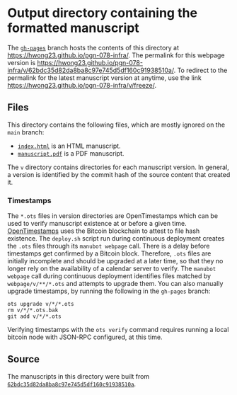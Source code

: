 # Output directory containing the formatted manuscript

The [`gh-pages`](https://github.com/hwong23/pgn-078-infra/tree/gh-pages) branch hosts the contents of this directory at <https://hwong23.github.io/pgn-078-infra/>.
The permalink for this webpage version is <https://hwong23.github.io/pgn-078-infra/v/62bdc35d82da8ba8c97e745d5df160c91938510a/>.
To redirect to the permalink for the latest manuscript version at anytime, use the link <https://hwong23.github.io/pgn-078-infra/v/freeze/>.

## Files

This directory contains the following files, which are mostly ignored on the `main` branch:

+ [`index.html`](index.html) is an HTML manuscript.
+ [`manuscript.pdf`](manuscript.pdf) is a PDF manuscript.

The `v` directory contains directories for each manuscript version.
In general, a version is identified by the commit hash of the source content that created it.

### Timestamps

The `*.ots` files in version directories are OpenTimestamps which can be used to verify manuscript existence at or before a given time.
[OpenTimestamps](https://opentimestamps.org/) uses the Bitcoin blockchain to attest to file hash existence.
The `deploy.sh` script run during continuous deployment creates the `.ots` files through its `manubot webpage` call.
There is a delay before timestamps get confirmed by a Bitcoin block.
Therefore, `.ots` files are initially incomplete and should be upgraded at a later time, so that they no longer rely on the availability of a calendar server to verify.
The `manubot webpage` call during continuous deployment identifies files matched by `webpage/v/**/*.ots` and attempts to upgrade them.
You can also manually upgrade timestamps, by running the following in the `gh-pages` branch:

```shell
ots upgrade v/*/*.ots
rm v/*/*.ots.bak
git add v/*/*.ots
```

Verifying timestamps with the `ots verify` command requires running a local bitcoin node with JSON-RPC configured, at this time.

## Source

The manuscripts in this directory were built from
[`62bdc35d82da8ba8c97e745d5df160c91938510a`](https://github.com/hwong23/pgn-078-infra/commit/62bdc35d82da8ba8c97e745d5df160c91938510a).
